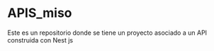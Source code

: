# APIS_miso
Este es un repositorio donde se tiene un proyecto asociado a un API construida con Nest js
